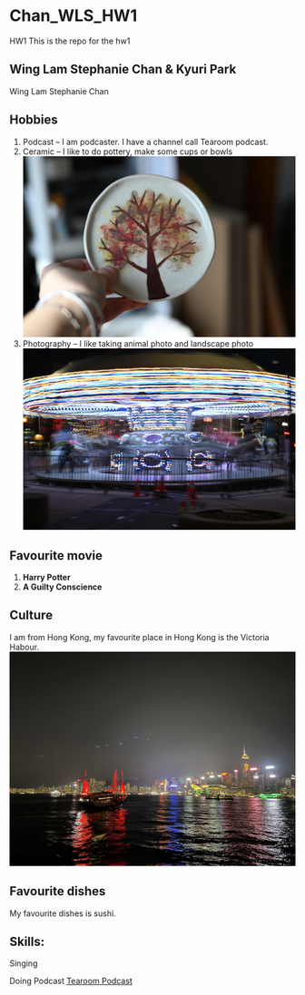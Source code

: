 # Chan_WLS_HW1
 
HW1
This is the repo for the hw1
## Wing Lam Stephanie Chan & Kyuri Park
Wing Lam Stephanie Chan
## Hobbies
1.  Podcast – I am podcaster. I have a channel call Tearoom podcast.
2.  Ceramic – I like to do pottery, make some cups or bowls
 ![Ceramic](images/ceramic.JPG)
3.  Photography – I like taking animal photo and landscape photo
 ![carousel](images/carousel.JPG)
## Favourite movie
1.  **Harry Potter**
2.  **A Guilty Conscience**

## Culture
I am from Hong Kong, my favourite place in Hong Kong is the Victoria Habour.
 ![Victoria Habour](images/vistoriahabour.JPG)
## Favourite dishes
My favourite dishes is sushi.

## Skills:
Singing

Doing Podcast
[Tearoom Podcast](https://open.firstory.me/user/tearoompodcast)